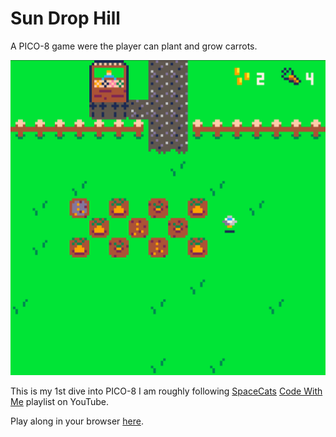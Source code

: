 # Sun Drop Hill

A PICO-8 game were the player can plant and grow carrots.

![Sun Drop Hill Screenshot](exports/SunDropHill.png)

This is my 1st dive into PICO-8 I am roughly following [SpaceCats](https://www.youtube.com/@spacecat88) [Code With Me](https://www.youtube.com/watch?v=d6lu_dLie_E&list=PLavIQQGm3RCmgcBCb0aK4hT7morWlQ19A) playlist on YouTube.

Play along in your browser [here](https://rawcdn.githack.com/ritasker/SunDropHill/1.3/exports/sun_drop_hill.html).

